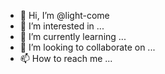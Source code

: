 - 👋 Hi, I’m @light-come
- 👀 I’m interested in ...
- 🌱 I’m currently learning ...
- 💞️ I’m looking to collaborate on ...
- 📫 How to reach me ...

<!---
light-come/light-come is a ✨ special ✨ repository because its `README.md` (this file) appears on your GitHub profile.
You can click the Preview link to take a look at your changes.
--->
